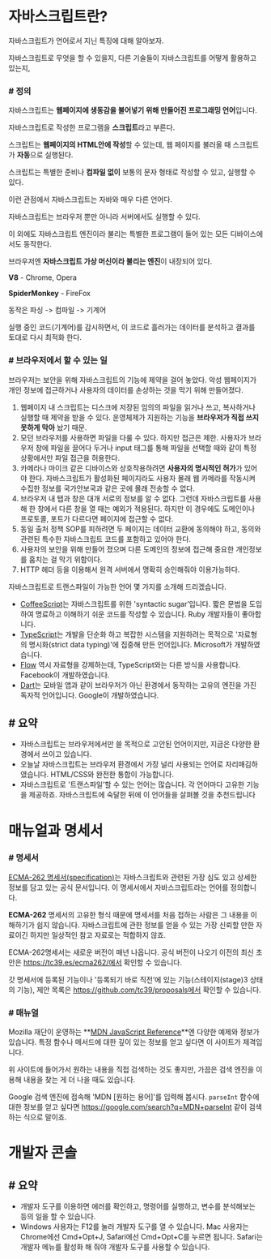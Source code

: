 # 자바스크립트란?

자바스크립트가 언어로서 지닌 특징에 대해 알아보자.

자바스크립트로 무엇을 할 수 있을지, 다른 기술들이 자바스크립트를 어떻게 활용하고 있는지,

### # 정의

자바스크립트는 **웹페이지에 생동감을 불어넣기 위해 만들어진 프로그래밍 언어**입니다.

자바스크립트로 작성한 프로그램을 **스크립트**라고 부른다.

스크립트는 **웹페이지의 HTML안에 작성**할 수 있는데, 웹 페이지를 불러올 때 스크립트가 **자동**으로 실행된다.

스크립트는 특별한 준비나 **컴파일 없이** 보통의 문자 형태로 작성할 수 있고, 실행할 수 있다.

이런 관점에서 자바스크립트는 자바와 매우 다른 언어다.

자바스크립트는 브라우저 뿐만 아니라 서버에서도 실행할 수 있다.

이 외에도 자바스크립트 엔진이라 불리는 특별한 프로그램이 들어 있는 모든 디바이스에서도 동작한다.

브라우저엔 **자바스크립트 가상 머신이라 불리는 엔진**이 내장되어 있다.

**V8** - Chrome, Opera

**SpiderMonkey** - FireFox

동작은 파싱 -> 컴파일 -> 기계어

실행 중인 코드(기계어)를 감시하면서, 이 코드로 흘러가는 데이터를 분석하고 결과를 토대로 다시 최적화 한다.

### # 브라우저에서 할 수 있는 일

브라우저는 보안을 위해 자바스크립트의 기능에 제약을 걸어 놓았다. 악성 웹페이지가 개인 정보에 접근하거나 사용자의 데이터를 손상하는 것을 막기 위해 만들어졌다.

1. 웹페이지 내 스크립트는 디스크에 저장된 임의의 파일을 읽거나 쓰고, 복사하거나 실행할 때 제약을 받을 수 있다. 운영체제가 지원하는 기능을 **브라우저가 직접 쓰지 못하게 막아** 놨기 때문.
2. 모던 브라우저를 사용하면 파일을 다룰 수 있다. 하지만 접근은 제한. 사용자가 브라우저 창에 파일을 끌어다 두거나 input 태그를 통해 파일을 선택할 때와 같이 특정 상황에서만 파일 접근을 허용한다.
3. 카메라나 마이크 같은 디바이스와 상호작용하려면 **사용자의 명시적인 허가**가 있어야 한다. 자바스크립트가 활성화된 페이지라도 사용자 몰래 웹 카메라를 작동시켜 수집한 정보를 국가안보국과 같은 곳에 몰래 전송할 수 없다.
4. 브라우저 내 탭과 창은 대개 서로의 정보를 알 수 없다. 그런데 자바스크립트를 사용해 한 창에서 다른 창을 열 때는 예외가 적용된다. 하지만 이 경우에도 도메인이나 프로토콜, 포트가 다르다면 페이지에 접근할 수 없다.
5. 동일 출처 정책 SOP를 피하려면 두 페이지는 데이터 교환에 동의해야 하고, 동의와 관련된 특수한 자바스크립트 코드를 포함하고 있어야 한다.
6. 사용자의 보안을 위해 만들어 졌으며 다른 도메인의 정보에 접근해 중요한 개인정보를 훔치는 걸 막기 위함이다.
7. HTTP 헤더 등을 이용해서 원격 서버에서 명확히 승인해줘야 이용가능하다.

자바스크립트로 트랜스파일이 가능한 언어 몇 가지를 소개해 드리겠습니다.

- [CoffeeScript](http://coffeescript.org/)는 자바스크립트를 위한 'syntactic sugar’입니다. 짧은 문법을 도입하여 명료하고 이해하기 쉬운 코드를 작성할 수 있습니다. Ruby 개발자들이 좋아합니다.
- [TypeScript](http://www.typescriptlang.org/)는 개발을 단순화 하고 복잡한 시스템을 지원하려는 목적으로 '자료형의 명시화(strict data typing)'에 집중해 만든 언어입니다. Microsoft가 개발하였습니다.
- [Flow](http://flow.org/) 역시 자료형을 강제하는데, TypeScript와는 다른 방식을 사용합니다. Facebook이 개발하였습니다.
- [Dart](https://www.dartlang.org/)는 모바일 앱과 같이 브라우저가 아닌 환경에서 동작하는 고유의 엔진을 가진 독자적 언어입니다. Google이 개발하였습니다.



## # 요약

- 자바스크립트는 브라우저에서만 쓸 목적으로 고안된 언어이지만, 지금은 다양한 환경에서 쓰이고 있습니다.
- 오늘날 자바스크립트는 브라우저 환경에서 가장 널리 사용되는 언어로 자리매김하였습니다. HTML/CSS와 완전한 통합이 가능합니다.
- 자바스크립트로 '트랜스파일’할 수 있는 언어는 많습니다. 각 언어마다 고유한 기능을 제공하죠. 자바스크립트에 숙달한 뒤에 이 언어들을 살펴볼 것을 추천드립니다



# 매뉴얼과 명세서

### # 명세서

[ECMA-262 명세서(specification)](https://www.ecma-international.org/publications/standards/Ecma-262.htm)는 자바스크립트와 관련된 가장 심도 있고 상세한 정보를 담고 있는 공식 문서입니다. 이 명세서에서 자바스크립트라는 언어를 정의합니다.

**ECMA-262** 명세서의 고유한 형식 때문에 명세서를 처음 접하는 사람은 그 내용을 이해하기가 쉽지 않습니다. 자바스크립트에 관한 정보를 얻을 수 있는 가장 신뢰할 만한 자료이긴 하지만 일상적인 참고 자료로는 적합하지 않죠.

ECMA-262명세서는 새로운 버전이 매년 나옵니다. 공식 버전이 나오기 이전의 최신 초안은 https://tc39.es/ecma262/에서 확인할 수 있습니다.

갓 명세서에 등록된 기능이나 '등록되기 바로 직전’에 있는 기능(스테이지(stage)3 상태의 기능), 제안 목록은 https://github.com/tc39/proposals에서 확인할 수 있습니다.

### # 매뉴얼

Mozilla 재단이 운영하는 **[MDN JavaScript Reference](https://developer.mozilla.org/en-US/docs/Web/JavaScript/Reference)**엔 다양한 예제와 정보가 있습니다. 특정 함수나 메서드에 대한 깊이 있는 정보를 얻고 싶다면 이 사이트가 제격입니다.

위 사이트에 들어가서 원하는 내용을 직접 검색하는 것도 좋지만, 가끔은 검색 엔진을 이용해 내용을 찾는 게 더 나을 때도 있습니다. 

Google 검색 엔진에 접속해 'MDN [원하는 용어]'를 입력해 봅시다. `parseInt` 함수에 대한 정보를 얻고 싶다면 https://google.com/search?q=MDN+parseInt 같이 검색하는 식으로 말이죠.



# 개발자 콘솔

## # 요약

- 개발자 도구를 이용하면 에러를 확인하고, 명령어를 실행하고, 변수를 분석해보는 등의 일을 할 수 있습니다.
- Windows 사용자는 F12를 눌러 개발자 도구를 열 수 있습니다. Mac 사용자는 Chrome에선 Cmd+Opt+J, Safari에선 Cmd+Opt+C를 누르면 됩니다. Safari는 개발자 메뉴를 활성화 해 줘야 개발자 도구를 사용할 수 있습니다.